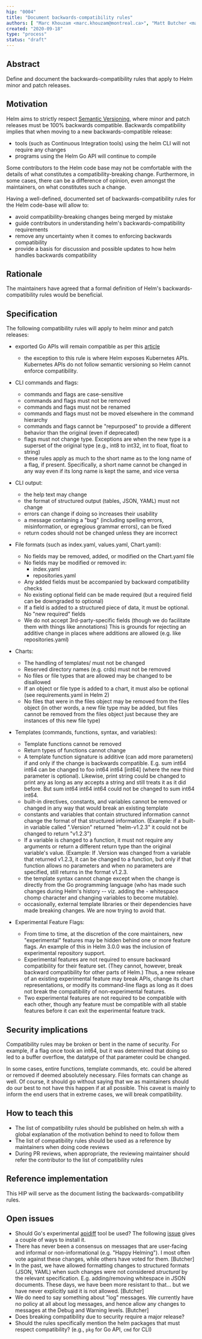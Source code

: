 ```yaml
---
hip: "0004"
title: "Document backwards-compatibility rules"
authors: [ "Marc Khouzam <marc.khouzam@montreal.ca>", "Matt Butcher <matt.butcher@microsoft.com>" ]
created: "2020-09-18"
type: "process"
status: "draft"
---
```


## Abstract

Define and document the backwards-compatibility rules that apply to Helm minor and patch releases.

## Motivation

Helm aims to strictly respect [Semantic Versioning][semver], where minor and patch releases must be 100% backwards compatible.
Backwards compatibility implies that when moving to a new backwards-compatible release:
* tools (such as Continuous Integration tools) using the helm CLI will not require any changes
* programs using the Helm Go API will continue to compile 

Some contributors to the Helm code base may not be comfortable with the details of what constitutes a compatibility-breaking change.
Furthermore, in some cases, there can be a difference of opinion, even amongst the maintainers, on what constitutes such a change.

Having a well-defined, documented set of backwards-compatibility rules for the Helm code-base will allow to:
* avoid compatibility-breaking changes being merged by mistake
* guide contributors in understanding helm's backwards-compatibility requirements
* remove any uncertainty when it comes to enforcing backwards compatibility
* provide a basis for discussion and possible updates to how helm handles backwards compatibility

## Rationale

The maintainers have agreed that a formal definition of Helm's backwards-compatibility rules would be beneficial.

## Specification

The following compatibility rules will apply to helm minor and patch releases:
* exported Go APIs will remain compatible as per this [article][go-module-comp]
    * the exception to this rule is where Helm exposes Kubernetes APIs. Kubernetes APIs do not follow semantic versioning so Helm cannot enforce compatibility.
* CLI commands and flags:
    * commands and flags are case-sensitive
    * commands and flags must not be removed
    * commands and flags must not be renamed
    * commands and flags must not be moved elsewhere in the command hierarchy
    * commands and flags cannot be "repurposed" to provide a different behavior than the original (even if deprecated)
    * flags must not change type.  Exceptions are when the new type is a superset of the original type (e.g., int8 to int32, int to float, float to string)
    * these rules apply as much to the short name as to the long name of a flag, if present.  Specifically, a short name cannot be changed in any way even if its long name is kept the same, and vice versa
    
* CLI output:
    * the help text may change
    * the format of structured output (tables, JSON, YAML) must not change
    * errors can change if doing so increases their usability
    * a message containing a "bug" (including spelling errors, misinformation, or egregious grammar errors), can be fixed
    * return codes should not be changed unless they are incorrect

* File formats (such as index.yaml, values.yaml, Chart.yaml):
    * No fields may be removed, added, or modified on the Chart.yaml file
    * No fields may be modified or removed in:
        * index.yaml
        * repositories.yaml
    * Any added fields must be accompanied by backward compatibility checks
    * No existing optional field can be made required (but a required field can be downgraded to optional)
    * If a field is added to a structured piece of data, it must be optional. No "new required" fields
    * We do not accept 3rd-party-specific fields (though we do facilitate them with things like annotations) This is grounds for rejecting an additive change in places where additions are allowed (e.g. like repositories.yaml)

* Charts:
    * The handling of templates/ must not be changed
    * Reserved directory names (e.g. crds) must not be removed
    * No files or file types that are allowed may be changed to be disallowed
    * If an object or file type is added to a chart, it must also be optional (see requirements.yaml in Helm 2)
    * No files that were in the files object may be removed from the files object (in other words, a new file type may be added, but files cannot be removed from the files object just because they are instances of this new file type)

* Templates (commands, functions, syntax, and variables):
    * Template functions cannot be removed
    * Return types of functions cannot change
    * A template function signature is additive (can add more parameters) if and only if the change is backwards compatible. E.g. sum int64 int64 can be changed to foo int64 int64 [int64] (where the new third parameter is optional). Likewise, print string could be changed to print any as long as any accepts a string and still treats it as it did before. But sum int64 int64 int64 could not be changed to sum int64 int64.
    * built-in directives, constants, and variables cannot be removed or changed in any way that would break an existing template
    * constants and variables that contain structured information cannot change the format of that structured information. (Example: if a built-in variable called ".Version" returned "helm-v1.2.3" it could not be changed to return "v1.2.3")
    * If a variable is changed to a function, it must not require any arguments or return a different return type than the original variable's value. (Example: If .Version was changed from a variable that returned v1.2.3, it can be changed to a function, but only if that function allows no parameters and when no parameters are specified, still returns in the format v1.2.3.
    * the template syntax cannot change except when the change is directly from the Go programming language (who has made such changes during Helm's history -- viz. adding the - whitespace chomp character and changing variables to become mutable).
    * occasionally, external template libraries or their dependencies have made breaking changes. We are now trying to avoid that.

* Experimental Feature Flags:
    * From time to time, at the discretion of the core maintainers, new "experimental" features may be hidden behind one or more feature flags. An example of this in Helm 3.0.0 was the inclusion of experimental repository support.
    * Experimental features are not required to ensure backward compatibility for their feature set. (They cannot, however, break backward compatibility for other parts of Helm.) Thus, a new release of an existing experimental feature may break APIs, change its chart representations, or modify its command-line flags as long as it does not break the compatibility of non-experimental features.
    * Two experimental features are not required to be compatible with each other, though any feature must be compatible with all stable features before it can exit the experimental feature track.

## Security implications

Compatibility rules may be broken or bent in the name of security. For example, if a flag once took an int64, but it was determined that doing so led to a buffer overflow, the datatype of that parameter could be changed.

In some cases, entire functions, template commands, etc. could be altered or removed if deemed absolutely necessary. Files formats can change as well. Of course, it should go without saying that we as maintainers should do our best to not have this happen if at all possible. This caveat is mainly to inform the end users that in extreme cases, we will break compatibility.

## How to teach this

* The list of compatibility rules should be published on helm.sh with a global explanation of the motivation behind to need to follow them
* The list of compatibility rules should be used as a reference by maintainers when doing code reviews
* During PR reviews, when appropriate, the reviewing maintainer should refer the contributor to the list of compatibility rules

## Reference implementation

This HIP will serve as the document listing the backwards-compatibility rules.

## Open issues

* Should Go's experimental [apidiff][apidiff] tool be used?  The following [issue][apidiff-install] gives a couple of ways to install it.
* There has never been a consensus on messages that are user-facing and informal or non-informational (e.g. "Happy Helming"). I most often vote against these changes, while others have voted for them. [Butcher]
* In the past, we have allowed formatting changes to structured formats (JSON, YAML) when such changes were not considered _structural_ by the relevant specification. E.g. adding/removing whitespace in JSON documents. These days, we have been more resistant to that... but we have never explicitly said it is not allowed. [Butcher]
* We do need to say something about "log" messages. We currently have no policy at all about log messages, and hence allow any changes to messages at the Debug and Warning levels. [Butcher]
* Does breaking compatibility due to security require a major release?
* Should the rules specifically mention the helm packages that must respect compatibility? (e.g., `pkg` for Go API, `cmd` for CLI)

[semver]: https://semver.org/spec/v2.0.0.html
[go-module-comp]: https://blog.golang.org/module-compatibility
[apidiff]: https://pkg.go.dev/golang.org/x/exp/cmd/apidiff
[apidiff-install]: https://github.com/golang/go/issues/34849
